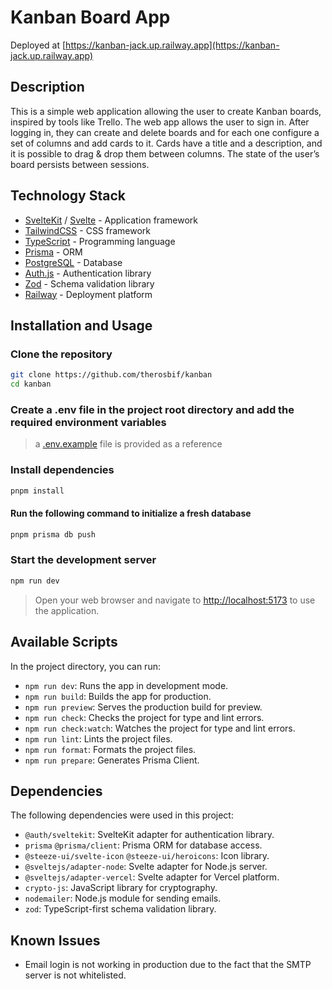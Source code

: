 # Kanban Board App

Deployed at [https://kanban-jack.up.railway.app](https://kanban-jack.up.railway.app)

## Description

This is a simple web application allowing the user to create Kanban boards, inspired by tools like Trello. The web app allows the user to sign in. After logging in, they can create and delete boards and for each one configure a set of columns and add cards to it. Cards have a title and a description, and it is possible to drag & drop them between columns. The state of the user’s board persists between sessions.

## Technology Stack

- [SvelteKit](https://kit.svelte.dev/) / [Svelte](https://svelte.dev/) - Application framework
- [TailwindCSS](https://tailwindcss.com/) - CSS framework
- [TypeScript](https://www.typescriptlang.org/) - Programming language
- [Prisma](https://www.prisma.io/) - ORM
- [PostgreSQL](https://www.postgresql.org/) - Database
- [Auth.js](https://authjs.dev/) - Authentication library
- [Zod](https://zod.dev) - Schema validation library
- [Railway](https://railway.app/) - Deployment platform

## Installation and Usage

### Clone the repository

```bash
git clone https://github.com/therosbif/kanban
cd kanban
```

### Create a .env file in the project root directory and add the required environment variables

> a [.env.example](./.env.example) file is provided as a reference

### Install dependencies

```bash
pnpm install
```

#### Run the following command to initialize a fresh database

```bash
pnpm prisma db push
```

### Start the development server

```bash
npm run dev
```

> Open your web browser and navigate to [http://localhost:5173](http://localhost:5173) to use the application.

## Available Scripts

In the project directory, you can run:

- `npm run dev`: Runs the app in development mode.
- `npm run build`: Builds the app for production.
- `npm run preview`: Serves the production build for preview.
- `npm run check`: Checks the project for type and lint errors.
- `npm run check:watch`: Watches the project for type and lint errors.
- `npm run lint`: Lints the project files.
- `npm run format`: Formats the project files.
- `npm run prepare`: Generates Prisma Client.

## Dependencies

The following dependencies were used in this project:

- `@auth/sveltekit`: SvelteKit adapter for authentication library.
- `prisma` `@prisma/client`: Prisma ORM for database access.
- `@steeze-ui/svelte-icon` `@steeze-ui/heroicons`: Icon library.
- `@sveltejs/adapter-node`: Svelte adapter for Node.js server.
- `@sveltejs/adapter-vercel`: Svelte adapter for Vercel platform.
- `crypto-js`: JavaScript library for cryptography.
- `nodemailer`: Node.js module for sending emails.
- `zod`: TypeScript-first schema validation library.

## Known Issues

- Email login is not working in production due to the fact that the SMTP server is not whitelisted.
